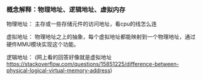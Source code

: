 ### 概念解释：物理地址、逻辑地址、虚拟内存

物理地址：
主存或一些存储元件的访问地址，看cpu的线怎么连

虚拟地址：
物理地址之上的抽象，每个虚拟地址都能映射到一个物理地址，通过硬件MMU模块实现这个功能。

逻辑地址：
(网上看的回答好像就是虚拟地址 https://stackoverflow.com/questions/15851225/difference-between-physical-logical-virtual-memory-address)